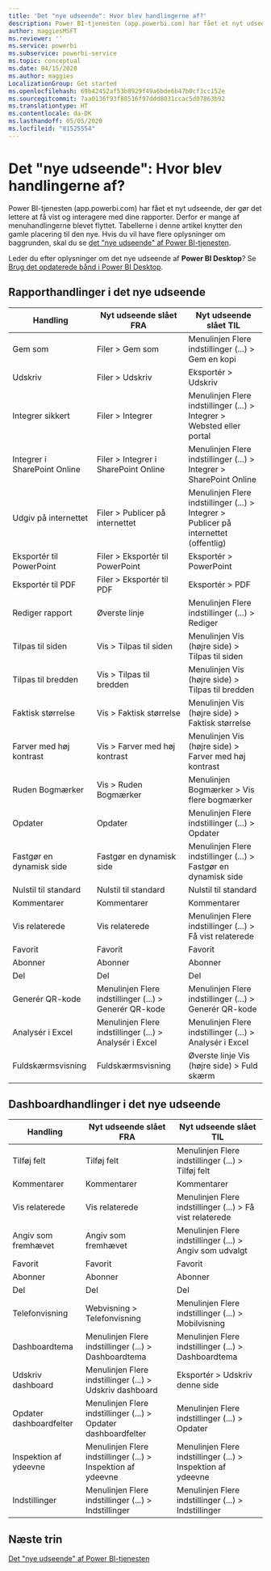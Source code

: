 ```yaml
---
title: 'Det "nye udseende": Hvor blev handlingerne af?'
description: Power BI-tjenesten (app.powerbi.com) har fået et nyt udseende, og mange handlinger er blevet flyttet. Denne artikel indeholder tabeller, der knytter de gamle placeringer til den nye.
author: maggiesMSFT
ms.reviewer: ''
ms.service: powerbi
ms.subservice: powerbi-service
ms.topic: conceptual
ms.date: 04/15/2020
ms.author: maggies
LocalizationGroup: Get started
ms.openlocfilehash: 69b42452af53b8929f49a6bde6b47b0cf3cc152e
ms.sourcegitcommit: 7aa0136f93f88516f97ddd8031ccac5d07863b92
ms.translationtype: HT
ms.contentlocale: da-DK
ms.lasthandoff: 05/05/2020
ms.locfileid: "81525554"
---
```

# <a name="the-new-look-where-did-the-actions-go"></a>Det "nye udseende": Hvor blev handlingerne af?

Power BI-tjenesten (app.powerbi.com) har fået et nyt udseende, der gør det lettere at få vist og interagere med dine rapporter. Derfor er mange af menuhandlingerne blevet flyttet. Tabellerne i denne artikel knytter den gamle placering til den nye. Hvis du vil have flere oplysninger om baggrunden, skal du se [det "nye udseende" af Power BI-tjenesten](service-new-look.md).

Leder du efter oplysninger om det nye udseende af **Power BI Desktop**? Se [Brug det opdaterede bånd i Power BI Desktop](desktop-ribbon.md).

## <a name="report-actions-in-the-new-look"></a>Rapporthandlinger i det nye udseende

|Handling  |Nyt udseende slået FRA  |Nyt udseende slået TIL  |
|---------|---------|---------|
| Gem som | Filer > Gem som  | Menulinjen Flere indstillinger (...) > Gem en kopi |
| Udskriv | Filer > Udskriv | Eksportér > Udskriv |
| Integrer sikkert | Filer > Integrer | Menulinjen Flere indstillinger (...) > Integrer > Websted eller portal |
| Integrer i SharePoint Online | Filer > Integrer i SharePoint Online | Menulinjen Flere indstillinger (...) > Integrer > SharePoint Online |
| Udgiv på internettet | Filer > Publicer på internettet | Menulinjen Flere indstillinger (...) > Integrer > Publicer på internettet (offentlig) |
| Eksportér til PowerPoint | Filer > Eksportér til PowerPoint | Eksportér > PowerPoint |
| Eksportér til PDF | Filer > Eksportér til PDF | Eksportér > PDF |
|Rediger rapport  | Øverste linje   | Menulinjen Flere indstillinger (...) > Rediger |
| Tilpas til siden | Vis > Tilpas til siden | Menulinjen Vis (højre side) > Tilpas til siden |
| Tilpas til bredden | Vis > Tilpas til bredden | Menulinjen Vis (højre side) > Tilpas til bredden |
| Faktisk størrelse | Vis > Faktisk størrelse | Menulinjen Vis (højre side) > Faktisk størrelse |
| Farver med høj kontrast | Vis > Farver med høj kontrast | Menulinjen Vis (højre side) > Farver med høj kontrast |
| Ruden Bogmærker | Vis > Ruden Bogmærker |  Menulinjen Bogmærker > Vis flere bogmærker |
| Opdater | Opdater | Menulinjen Flere indstillinger (...) > Opdater |
| Fastgør en dynamisk side | Fastgør en dynamisk side | Menulinjen Flere indstillinger (...) > Fastgør en dynamisk side |
| Nulstil til standard | Nulstil til standard | Nulstil til standard |
| Kommentarer | Kommentarer | Kommentarer |
| Vis relaterede | Vis relaterede | Menulinjen Flere indstillinger (...) > Få vist relaterede |
| Favorit | Favorit | Favorit |
| Abonner | Abonner |Abonner |
| Del | Del | Del |
| Generér QR-kode | Menulinjen Flere indstillinger (...) > Generér QR-kode | Menulinjen Flere indstillinger (...) > Generér QR-kode |
| Analysér i Excel | Menulinjen Flere indstillinger (...) > Analysér i Excel | Menulinjen Flere indstillinger (...) > Analysér i Excel |
| Fuldskærmsvisning | Fuldskærmsvisning | Øverste linje Vis (højre side) > Fuld skærm |

## <a name="dashboard-actions-in-the-new-look"></a>Dashboardhandlinger i det nye udseende

|Handling  |Nyt udseende slået FRA  |Nyt udseende slået TIL  |
|---------|---------|---------|
| Tilføj felt | Tilføj felt | Menulinjen Flere indstillinger (...) > Tilføj felt |
| Kommentarer | Kommentarer | Kommentarer |
| Vis relaterede | Vis relaterede | Menulinjen Flere indstillinger (...) > Få vist relaterede |
| Angiv som fremhævet | Angiv som fremhævet| Menulinjen Flere indstillinger (...) > Angiv som udvalgt|
| Favorit | Favorit | Favorit |
| Abonner | Abonner |Abonner |
| Del | Del | Del |
| Telefonvisning | Webvisning > Telefonvisning | Menulinjen Flere indstillinger (...) > Mobilvisning |
| Dashboardtema | Menulinjen Flere indstillinger (...) > Dashboardtema | Menulinjen Flere indstillinger (...) > Dashboardtema |
| Udskriv dashboard | Menulinjen Flere indstillinger (...) > Udskriv dashboard | Eksportér > Udskriv denne side |
| Opdater dashboardfelter | Menulinjen Flere indstillinger (...) > Opdater dashboardfelter | Menulinjen Flere indstillinger (...) > Opdater |
| Inspektion af ydeevne | Menulinjen Flere indstillinger (...) > Inspektion af ydeevne | Menulinjen Flere indstillinger (...) > Inspektion af ydeevne |
| Indstillinger | Menulinjen Flere indstillinger (...) > Indstillinger | Menulinjen Flere indstillinger (...) > Indstillinger |

## <a name="next-steps"></a>Næste trin

[Det "nye udseende" af Power BI-tjenesten](service-new-look.md)
